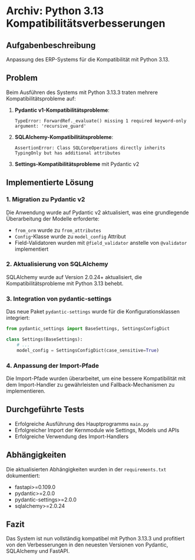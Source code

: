 # Archiv: Python 3.13 Kompatibilitätsverbesserungen

## Aufgabenbeschreibung
Anpassung des ERP-Systems für die Kompatibilität mit Python 3.13.

## Problem
Beim Ausführen des Systems mit Python 3.13.3 traten mehrere Kompatibilitätsprobleme auf:

1. **Pydantic v1-Kompatibilitätsprobleme**: 
   ```
   TypeError: ForwardRef._evaluate() missing 1 required keyword-only argument: 'recursive_guard'
   ```

2. **SQLAlchemy-Kompatibilitätsprobleme**:
   ```
   AssertionError: Class SQLCoreOperations directly inherits TypingOnly but has additional attributes
   ```

3. **Settings-Kompatibilitätsprobleme** mit Pydantic v2

## Implementierte Lösung

### 1. Migration zu Pydantic v2
Die Anwendung wurde auf Pydantic v2 aktualisiert, was eine grundlegende Überarbeitung der Modelle erforderte:
- `from_orm` wurde zu `from_attributes` 
- `Config`-Klasse wurde zu `model_config` Attribut
- Field-Validatoren wurden mit `@field_validator` anstelle von `@validator` implementiert

### 2. Aktualisierung von SQLAlchemy
SQLAlchemy wurde auf Version 2.0.24+ aktualisiert, die Kompatibilitätsprobleme mit Python 3.13 behebt.

### 3. Integration von pydantic-settings
Das neue Paket `pydantic-settings` wurde für die Konfigurationsklassen integriert:
```python
from pydantic_settings import BaseSettings, SettingsConfigDict

class Settings(BaseSettings):
    # ...
    model_config = SettingsConfigDict(case_sensitive=True)
```

### 4. Anpassung der Import-Pfade
Die Import-Pfade wurden überarbeitet, um eine bessere Kompatibilität mit dem Import-Handler zu gewährleisten und Fallback-Mechanismen zu implementieren.

## Durchgeführte Tests
- Erfolgreiche Ausführung des Hauptprogramms `main.py`
- Erfolgreicher Import der Kernmodule wie Settings, Models und APIs
- Erfolgreiche Verwendung des Import-Handlers

## Abhängigkeiten
Die aktualisierten Abhängigkeiten wurden in der `requirements.txt` dokumentiert:
- fastapi>=0.109.0
- pydantic>=2.0.0
- pydantic-settings>=2.0.0
- sqlalchemy>=2.0.24

## Fazit
Das System ist nun vollständig kompatibel mit Python 3.13.3 und profitiert von den Verbesserungen in den neuesten Versionen von Pydantic, SQLAlchemy und FastAPI. 